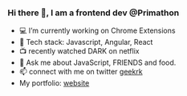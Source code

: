 ### Hi there 👋, I am a frontend dev @Primathon

- :computer: I’m currently working on Chrome Extensions
- :notebook: Tech stack: Javascript, Angular, React
- :tv: recently watched DARK on netflix
- 💬 Ask me about JavaScript, FRIENDS and food.
- 📫 connect with me on twitter [geekrk](https://twitter.com/geekrk)
- My portfolio: [website](https://rohitkumawat.online)

